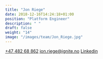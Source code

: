 ```yaml
---
title: "Jon Riege"
date: 2018-12-16T14:24:18+01:00
position: "Platform Engineer"
description: " "
draft: false
weight: "14"
image: "/images/team/Jon_Riege.jpg"
---
```


<a class="phoneto" href="tel:+47 482 688 62"><i class="fas fa-phone"></i>+47 482 68 862</a>
<a class="mailto" href="mailto:jon.riege@ignite.no "><i class="fas fa-envelope"></i></i>jon.riege@ignite.no </a>
<a class="mailto" href="https://www.linkedin.com/in/jon-riege-2b2a45120/"><i class="fab fa-linkedin-in"></i>Linkedin</a>
